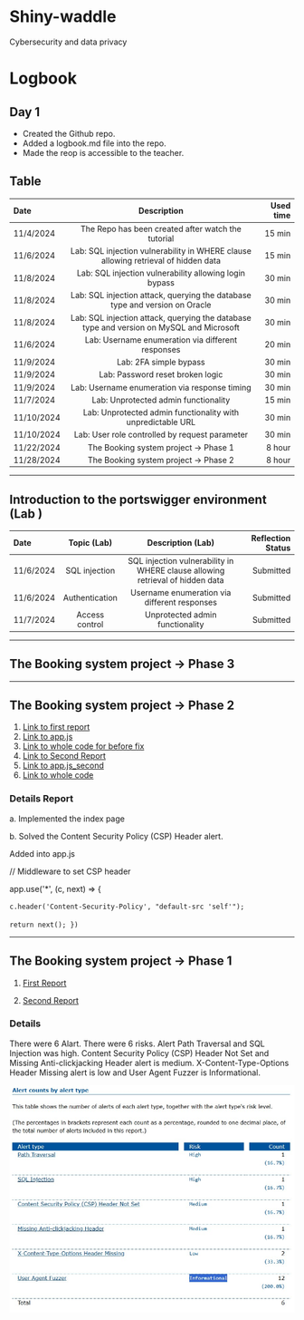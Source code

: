 # Shiny-waddle
Cybersecurity and data privacy

# Logbook
## Day 1
- Created the Github repo.
- Added a logbook.md file into the repo.
- Made the reop is accessible to the teacher.

## Table
| Date | Description | Used time |
| :---         |     :---:      |          ---: |
| 11/4/2024 | The Repo has been created after watch the tutorial | 15 min |
| 11/6/2024 | Lab: SQL injection vulnerability in WHERE clause allowing retrieval of hidden data | 15 min |
| 11/8/2024 | Lab: SQL injection vulnerability allowing login bypass | 30 min |
| 11/8/2024 | Lab: SQL injection attack, querying the database type and version on Oracle | 30 min |
| 11/8/2024 | Lab: SQL injection attack, querying the database type and version on MySQL and Microsoft | 30 min |
| 11/6/2024 | Lab: Username enumeration via different responses | 20 min |
| 11/9/2024 | Lab: 2FA simple bypass | 30 min |
| 11/9/2024 | Lab: Password reset broken logic | 30 min |
| 11/9/2024 | Lab: Username enumeration via response timing | 30 min |
| 11/7/2024 | Lab: Unprotected admin functionality | 15 min |
| 11/10/2024 | Lab: Unprotected admin functionality with unpredictable URL | 30 min |
| 11/10/2024 | Lab: User role controlled by request parameter | 30 min |
| 11/22/2024 | The Booking system project → Phase 1 | 8 hour |
| 11/28/2024 | The Booking system project → Phase 2 | 8 hour |



----------------------------------------------------------------------------------------------------------
## Introduction to the portswigger environment (Lab )
| Date | Topic (Lab) |Description (Lab) | Reflection Status |
| :---         |     :---:      |     :---:      |          ---: |
| 11/6/2024 | SQL injection | SQL injection vulnerability in WHERE clause allowing retrieval of hidden data | Submitted |
| 11/6/2024 | Authentication | Username enumeration via different responses | Submitted |
| 11/7/2024 | Access control | Unprotected admin functionality | Submitted |

---------------------------------------------------------------------------------------------------------------------------
## The Booking system project → Phase 3


---------------------------------------------------------------------------------------------------------------------
## The Booking system project → Phase 2
1. [Link to first report](https://github.com/Sakhawat2/Shiny-waddle/blob/main/project%20%E2%86%92%20Phase%202/Before_fix/First%20before%20fixing-.md)
2. [Link to app.js](https://github.com/Sakhawat2/Shiny-waddle/blob/main/project%20%E2%86%92%20Phase%202/Before_fix/app.js)
3. [Link to whole code for before fix](https://github.com/Sakhawat2/Shiny-waddle/tree/main/project%20%E2%86%92%20Phase%202/Before_fix)
4. [Link to Second Report]( https://github.com/Sakhawat2/Shiny-waddle/blob/main/After_fix/SecondReport-.md)
5. [Link to app.js_second](https://github.com/Sakhawat2/Shiny-waddle/blob/main/After_fix/app.js)
6. [Link to whole code](https://github.com/Sakhawat2/Shiny-waddle/tree/main/After_fix)
   
### Details Report
a.	Implemented the index page

b.	Solved the Content Security Policy (CSP) Header alert.

Added into app.js


// Middleware to set CSP header

app.use('*', (c, next) => {

    c.header('Content-Security-Policy', "default-src 'self'");
    
    return next(); })

----------------------------------------------------------------------------------------------------
## The Booking system project → Phase 1
1. [First Report](First_generate_report.MD)

2. [Second Report](Second_generate_report.MD) 

### Details
There were 6 Alart. There were 6 risks. Alert Path Traversal and SQL Injection was high. Content Security Policy (CSP) Header Not Set and Missing Anti-clickjacking Header alert is medium. X-Content-Type-Options Header Missing alert is low and User Agent Fuzzer is Informational. 

![First Report Summary](First.jpg)





















